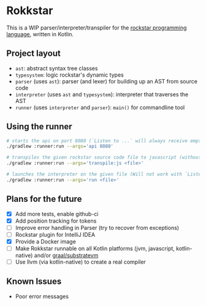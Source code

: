 Rokkstar
========
This is a WIP parser/interpreter/transpiler for the [rockstar programming language](https://github.com/RockstarLang/rockstar),
written in Kotlin.

Project layout
--------------
- `ast`: abstract syntax tree classes
- `typesystem`: logic rockstar's dynamic types
- `parser` (uses `ast`): parser (and lexer) for building up an AST from source code
- `interpreter` (uses `ast` and `typesystem`): interpreter that traverses the AST
- `runner` (uses `interpreter` and `parser`): `main()` for commandline tool

Using the runner
----------------
```bash
# starts the api on port 8080 (`Listen to ...` will always receive empty strings)
./gradlew :runner:run --args='api 8080'

# transpiles the given rockstar source code file to javascript (without type conversions)
./gradlew :runner:run --args='transpile:js <file>'

# launches the interpreter on the given file (Will not work with `Listen to ...`, you have to run it manually in that case)
./gradlew :runner:run --args='run <file>'
```

Plans for the future
--------------------
- [x] Add more tests, enable github-ci
- [x] Add position tracking for tokens
- [ ] Improve error handling in Parser (try to recover from exceptions)
- [ ] Rockstar plugin for IntelliJ IDEA
- [x] Provide a Docker image
- [ ] Make Rokkstar runnable on all Kotlin platforms (jvm, javascript, kotlin-native) and/or [graal/substratevm](https://github.com/oracle/graal)
- [ ] Use llvm (via kotlin-native) to create a real compiler

Known Issues
------------
- Poor error messages
